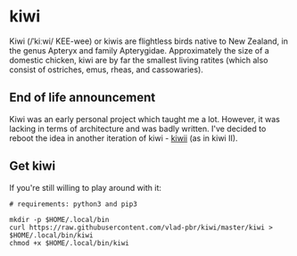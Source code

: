 # kiwi
Kiwi (/ˈkiːwi/ KEE-wee) or kiwis are flightless birds native to New Zealand, in the genus Apteryx and family Apterygidae. Approximately the size of a domestic chicken, kiwi are by far the smallest living ratites (which also consist of ostriches, emus, rheas, and cassowaries).


## End of life announcement
Kiwi was an early personal project which taught me a lot. However, it was lacking in terms of architecture and was badly written. I've decided to reboot the idea in another iteration of kiwi - [kiwii](https://github.com/vlad-pbr/kiwii) (as in kiwi II).


## Get kiwi
If you're still willing to play around with it:
```
# requirements: python3 and pip3

mkdir -p $HOME/.local/bin
curl https://raw.githubusercontent.com/vlad-pbr/kiwi/master/kiwi > $HOME/.local/bin/kiwi
chmod +x $HOME/.local/bin/kiwi
```